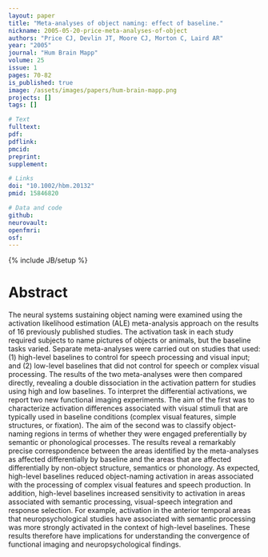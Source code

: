 ```yaml
---
layout: paper
title: "Meta-analyses of object naming: effect of baseline."
nickname: 2005-05-20-price-meta-analyses-of-object
authors: "Price CJ, Devlin JT, Moore CJ, Morton C, Laird AR"
year: "2005"
journal: "Hum Brain Mapp"
volume: 25
issue: 1
pages: 70-82
is_published: true
image: /assets/images/papers/hum-brain-mapp.png
projects: []
tags: []

# Text
fulltext:
pdf:
pdflink:
pmcid: 
preprint:
supplement:

# Links
doi: "10.1002/hbm.20132"
pmid: 15846820

# Data and code
github:
neurovault:
openfmri:
osf:
---
```

{% include JB/setup %}

# Abstract

The neural systems sustaining object naming were examined using the activation likelihood estimation (ALE) meta-analysis approach on the results of 16 previously published studies. The activation task in each study required subjects to name pictures of objects or animals, but the baseline tasks varied. Separate meta-analyses were carried out on studies that used: (1) high-level baselines to control for speech processing and visual input; and (2) low-level baselines that did not control for speech or complex visual processing. The results of the two meta-analyses were then compared directly, revealing a double dissociation in the activation pattern for studies using high and low baselines. To interpret the differential activations, we report two new functional imaging experiments. The aim of the first was to characterize activation differences associated with visual stimuli that are typically used in baseline conditions (complex visual features, simple structures, or fixation). The aim of the second was to classify object-naming regions in terms of whether they were engaged preferentially by semantic or phonological processes. The results reveal a remarkably precise correspondence between the areas identified by the meta-analyses as affected differentially by baseline and the areas that are affected differentially by non-object structure, semantics or phonology. As expected, high-level baselines reduced object-naming activation in areas associated with the processing of complex visual features and speech production. In addition, high-level baselines increased sensitivity to activation in areas associated with semantic processing, visual-speech integration and response selection. For example, activation in the anterior temporal areas that neuropsychological studies have associated with semantic processing was more strongly activated in the context of high-level baselines. These results therefore have implications for understanding the convergence of functional imaging and neuropsychological findings.

